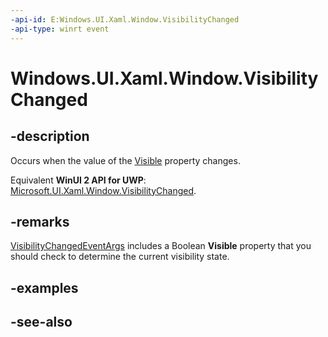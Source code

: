 ```yaml
---
-api-id: E:Windows.UI.Xaml.Window.VisibilityChanged
-api-type: winrt event
---
```


<!-- Event syntax
public event Windows.UI.Xaml.WindowVisibilityChangedEventHandler VisibilityChanged
-->

# Windows.UI.Xaml.Window.VisibilityChanged

## -description
Occurs when the value of the [Visible](window_visible.md) property changes.

Equivalent **WinUI 2 API for UWP**: [Microsoft.UI.Xaml.Window.VisibilityChanged](/windows/winui/api/microsoft.ui.xaml.window.visibilitychanged).

## -remarks
[VisibilityChangedEventArgs](../windows.ui.core/visibilitychangedeventargs.md) includes a Boolean **Visible** property that you should check to determine the current visibility state.

<!--TBW discussion of the factors of window visibility. Lower z order behind and otherwise occluded probably factor in. Should we mention WM_VISIBILITYCHANGED and or CoreWindow? One scenario mentioned in the  BC doc that spawns this is so that apps that do perform some background (eg a video app that continues to play the bg audio after user or system hides window) can make the right choices about shutting down some (but not all) resources.-->

## -examples

## -see-also
